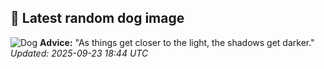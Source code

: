 ## 🐶 Latest random dog image
![Dog](https://images.dog.ceo/breeds/buhund-norwegian/hakon2.jpg)
**Advice:** "As things get closer to the light, the shadows get darker."
*Updated: 2025-09-23 18:44 UTC*
